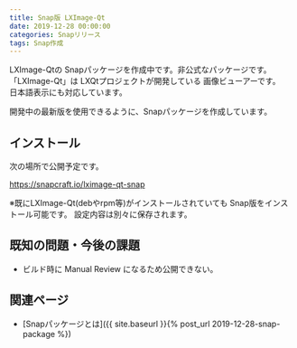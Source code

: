```yaml
---
title: Snap版 LXImage-Qt
date: 2019-12-28 00:00:00
categories: Snapリリース
tags: Snap作成
---
```


LXImage-Qtの Snapパッケージを作成中です。非公式なパッケージです。  
「LXImage-Qt」は LXQtプロジェクトが開発している 画像ビューアーです。  
日本語表示にも対応しています。

開発中の最新版を使用できるように、Snapパッケージを作成しています。

## インストール

次の場所で公開予定です。

<https://snapcraft.io/lximage-qt-snap>

※既にLXImage-Qt(debやrpm等)がインストールされていても Snap版をインストール可能です。
設定内容は別々に保存されます。

## 既知の問題・今後の課題

* ビルド時に Manual Review になるため公開できない。

## 関連ページ

- [Snapパッケージとは]({{ site.baseurl }}{% post_url 2019-12-28-snap-package %})
